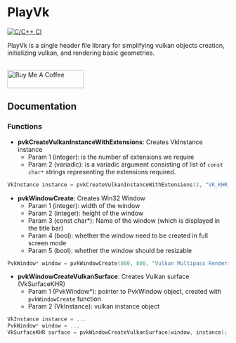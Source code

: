 # PlayVk

[![C/C++ CI](https://github.com/ravi688/PlayVk/actions/workflows/c-cpp.yml/badge.svg)](https://github.com/ravi688/PlayVk/actions/workflows/c-cpp.yml)

PlayVk is a single header file library for simplifying vulkan objects creation, initializing vulkan, and rendering basic geometries. <br><br>

<a href="https://www.buymeacoffee.com/raviprakashsingh" target="_blank"><img src="https://cdn.buymeacoffee.com/buttons/default-orange.png" alt="Buy Me A Coffee" height="41" width="174"></a>

## Documentation

### Functions
* **pvkCreateVulkanInstanceWithExtensions**: Creates VkInstance instance
  * Param 1 (integer): is the number of extensions we require
  * Param 2 (variadic): is a variadic argument consisting of list of `const char*` strings representing the extensions required.
```C
VkInstance instance = pvkCreateVulkanInstanceWithExtensions(2, "VK_KHR_win32_surface", "VK_KHR_surface");
````

* **pvkWindowCreate**: Creates Win32 Window
  * Param 1 (integer): width of the window
  * Param 2 (integer): height of the window
  * Param 3 (const char*): Name of the window (which is displayed in the title bar)
  * Param 4 (bool): whether the window need to be created in full screen mode
  * Param 5 (bool): whether the window should be resizable
```C
PvkWindow* window = pvkWindowCreate(800, 800, "Vulkan Multipass Rendering", false, true);
```

* **pvkWindowCreateVulkanSurface**: Creates Vulkan surface (VkSurfaceKHR)
  * Param 1 (PvkWindow*): pointer to PvkWindow object, created with `pvkWindowCreate` function
  * Param 2 (VkInstance): vulkan instance object
```C
VkInstance instance = ...
PvkWindow* window = ...
VkSurfaceKHR surface = pvkWindowCreateVulkanSurface(window, instance);
```
